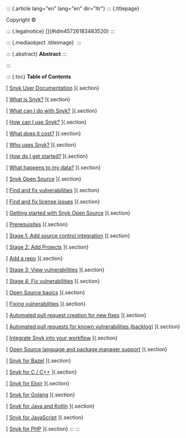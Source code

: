 ::: {.article lang="en" lang="en" dir="ltr"}
::: {.titlepage}
<div>

<div>

</div>

<div>

Copyright ©

</div>

<div>

::: {.legalnotice}
[]{#idm45726183483520}
:::

</div>

<div>

</div>

<div>

::: {.mediaobject .titleimage}
![]()
:::

</div>

<div>

::: {.abstract}
**Abstract**
:::

</div>

</div>
:::

::: {.toc}
**Table of Contents**

[ [Snyk User Documentation](snyk-user-documentation.html) ]{.section}

[ [What is
Snyk?](snyk-user-documentation.html#UUID-9c59209e-cdb5-b414-c551-315a72c2dcd9_UUID-cccb0ca1-c65e-5f4a-ee5d-204ccc80d452)
]{.section}

[ [What can I do with
Snyk?](snyk-user-documentation.html#UUID-9c59209e-cdb5-b414-c551-315a72c2dcd9_UUID-452f8f0e-7e77-21b3-2d70-33ff8f2b4916)
]{.section}

[ [How can I use
Snyk?](snyk-user-documentation.html#UUID-9c59209e-cdb5-b414-c551-315a72c2dcd9_UUID-21ea2d90-2cc5-c0e2-5fef-ab07623c590e)
]{.section}

[ [What does it
cost?](snyk-user-documentation.html#UUID-9c59209e-cdb5-b414-c551-315a72c2dcd9_UUID-a7225fc3-9d7a-38ff-801d-64258b1d46e4)
]{.section}

[ [Who uses
Snyk?](snyk-user-documentation.html#UUID-9c59209e-cdb5-b414-c551-315a72c2dcd9_UUID-b9657655-7623-767c-3286-8b552ed8c287)
]{.section}

[ [How do I get
started?](snyk-user-documentation.html#UUID-9c59209e-cdb5-b414-c551-315a72c2dcd9_UUID-d0297415-0a6f-b8f0-caab-da143f8491f2)
]{.section}

[ [What happens to my
data?](snyk-user-documentation.html#UUID-9c59209e-cdb5-b414-c551-315a72c2dcd9_UUID-58b18f02-97fb-ae32-9980-d2f230fd1260)
]{.section}

[ [Snyk Open Source](snyk-open-source.html) ]{.section}

[ [Find and fix
vulnerabilities](snyk-open-source.html#UUID-554d94bb-65ab-0c72-a8ef-4b2fb4618534_UUID-03f9d2de-99e8-fa77-dde4-cf2857d963e0)
]{.section}

[ [Find and fix license issues](snyk-open-source.html#idm45726182199648)
]{.section}

[ [Getting started with Snyk Open
Source](snyk-open-source/getting-started-with-snyk-open-source.html)
]{.section}

[
[Prerequisites](snyk-open-source/getting-started-with-snyk-open-source.html#idm45726182173984)
]{.section}

[ [Stage 1: Add source control
integration](snyk-open-source/getting-started-with-snyk-open-source.html#idm45726182177856)
]{.section}

[ [Stage 2: Add
Projects](snyk-open-source/getting-started-with-snyk-open-source.html#idm45726182192368)
]{.section}

[ [Add a
repo](snyk-open-source/getting-started-with-snyk-open-source.html#idm45726182161104)
]{.section}

[ [Stage 3: View
vulnerabilities](snyk-open-source/getting-started-with-snyk-open-source.html#idm45726182159328)
]{.section}

[ [Stage 4: Fix
vulnerabilities](snyk-open-source/getting-started-with-snyk-open-source.html#idm45726182188336)
]{.section}

[ [Open Source basics](snyk-open-source/open-source-basics.html)
]{.section}

[ [Fixing
vulnerabilities](snyk-open-source/open-source-basics/fixing-vulnerabilities.html)
]{.section}

[ [Automated pull request creation for new
fixes](snyk-open-source/open-source-basics/automated-pull-request-creation-for-new-fixes.html)
]{.section}

[ [Automated pull requests for known vulnerabilities
(backlog)](snyk-open-source/open-source-basics/automated-pull-requests-for-known-vulnerabilities--backlog-.html)
]{.section}

[ [Integrate Snyk into your
workflow](snyk-open-source/open-source-basics/integrate-snyk-into-your-workflow.html)
]{.section}

[ [Open Source language and package manager
support](snyk-open-source/open-source-language-and-package-manager-support.html)
]{.section}

[ [Snyk for
Bazel](snyk-open-source/open-source-language-and-package-manager-support/snyk-for-bazel.html)
]{.section}

[ [Snyk for C /
C++](snyk-open-source/open-source-language-and-package-manager-support/snyk-for-c---c--.html)
]{.section}

[ [Snyk for
Elixir](snyk-open-source/open-source-language-and-package-manager-support/snyk-for-elixir.html)
]{.section}

[ [Snyk for
Golang](snyk-open-source/open-source-language-and-package-manager-support/snyk-for-golang.html)
]{.section}

[ [Snyk for Java and
Kotlin](snyk-open-source/open-source-language-and-package-manager-support/snyk-for-java-and-kotlin.html)
]{.section}

[ [Snyk for
JavaScript](snyk-open-source/open-source-language-and-package-manager-support/snyk-for-javascript.html)
]{.section}

[ [Snyk for
PHP](snyk-open-source/open-source-language-and-package-manager-support/snyk-for-php.html)
]{.section}
:::
:::
